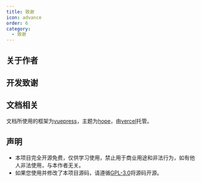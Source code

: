 ```yaml
---
title: 致谢
icon: advance
order: 6
category:
  - 致谢
---
```


## 关于作者

## 开发致谢

## 文档相关
文档所使用的框架为[vuepress](https://github.com/vuejs/vuepress)，主题为[hope](https://github.com/vuepress-theme-hope/vuepress-theme-hope)，由[vercel](https://vercel.com/)托管。


## 声明
- 本项目完全开源免费，仅供学习使用，禁止用于商业用途和非法行为，如有他人非法使用，与本作者无关。
- 如果您使用并修改了本项目源码，请遵循[GPL-3.0](https://github.com/CMHopeSunshine/LittlePaimon/blob/Bot/LICENSE)将源码开源。